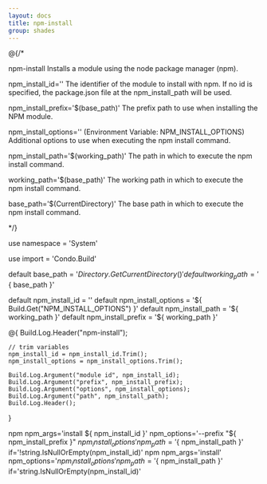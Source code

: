 ```yaml
---
layout: docs
title: npm-install
group: shades
---
```


@{/*

npm-install
    Installs a module using the node package manager (npm).

npm_install_id=''
    The identifier of the module to install with npm. If no id is specified, the package.json file at the npm_install_path will be used.

npm_install_prefix='$(base_path)'
    The prefix path to use when installing the NPM module.

npm_install_options='' (Environment Variable: NPM_INSTALL_OPTIONS)
    Additional options to use when executing the npm install command.

npm_install_path='$(working_path)'
    The path in which to execute the npm install command.

working_path='$(base_path)'
    The working path in which to execute the npm install command.

base_path='$(CurrentDirectory)'
    The base path in which to execute the npm install command.

*/}

use namespace = 'System'

use import = 'Condo.Build'

default base_path           = '${ Directory.GetCurrentDirectory() }'
default working_path        = '${ base_path }'

default npm_install_id      = ''
default npm_install_options = '${ Build.Get("NPM_INSTALL_OPTIONS") }'
default npm_install_path    = '${ working_path }'
default npm_install_prefix  = '${ working_path }'

@{
    Build.Log.Header("npm-install");

    // trim variables
    npm_install_id = npm_install_id.Trim();
    npm_install_options = npm_install_options.Trim();

    Build.Log.Argument("module id", npm_install_id);
    Build.Log.Argument("prefix", npm_install_prefix);
    Build.Log.Argument("options", npm_install_options);
    Build.Log.Argument("path", npm_install_path);
    Build.Log.Header();
}

npm npm_args='install ${ npm_install_id }' npm_options='--prefix "${ npm_install_prefix }" ${ npm_install_options }' npm_path='${ npm_install_path }' if='!string.IsNullOrEmpty(npm_install_id)'
npm npm_args='install' npm_options='${ npm_install_options }' npm_path='${ npm_install_path }' if='string.IsNullOrEmpty(npm_install_id)'